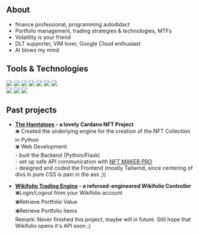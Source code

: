 <h2>About</h2>
<ul>
<li>finance professional, programming autodidact</li>
<li>Portfolio management, trading strategies & technologies, MTFs</li>
<li>Volatility is your friend</li>
<li>DLT supporter, VIM lover, Google Cloud enthusiast</li>
<li>AI blows my mind</li>
</ul>


<h2>Tools & Technologies</h2>

![](https://img.shields.io/badge/OS-Ubuntu-informational?style=plastic&logo=Ubuntu&logoColor=white&color=critical)
![](https://img.shields.io/badge/Editor-vim-informational?style=plastic&logo=Vim&logoColor=white&color=green)
![](https://img.shields.io/badge/Shell-Bash-informational?style=plastic&logo=GNU-Bash&logoColor=white&color=red)
![](https://img.shields.io/badge/Language-Python-informational?style=plastic&logo=Python&logoColor=white&color=yellow)
![](https://img.shields.io/badge/Language-HTML5-informational?style=plastic&logo=HTML5&logoColor=white&color=blue)
![](https://img.shields.io/badge/Language-JavaScript-informational?style=plastic&logo=JavaScript&logoColor=white&color=blue)
![](https://img.shields.io/badge/Language-Tailwind%20CSS-informational?style=plastic&logo=tailwindcss&logoColor=white&color=blue)
<br>
![](https://img.shields.io/badge/Cloud-GCP-informational?style=plastic&logo=GoogleCloud&logoColor=white&color=orange)
![](https://img.shields.io/badge/Container-Docker-informational?style=plastic&logo=Docker&logoColor=white&color=blue)
![](https://img.shields.io/badge/Orchestration-Kubernetes-informational?style=plastic&logo=Kubernetes&logoColor=white&color=blue)


<h2>Past projects</h2>
<ul>
  <li><b><a href="https://hamtatoes.com/" target="_blank">The Hamtatoes</a> - a lovely Cardano NFT Project</b></li>
  <b>❇️</b> Created the underlying engine for the creation of the NFT Collection in Python<br>
  <b>❇️</b> Web Development: <br>
  - built the Backend (Python/Flask) <br>
  - set up safe API communication with <a href="https://landingpage-pro.nft-maker.io/pro" target="_blank">NFT MAKER PRO</a> <br>
  - designed and coded the Frontend (mostly Tailwind, since centering of divs in pure CSS is pain in the ass ;))
</ul>

<ul>
  <li><b><a href="https://github.com/tobiaskohler/WikifolioPy" target="_blank">Wikifolio Trading Engine</a> - a refersed-engineered Wikifolio Controller</b></li>
  <b>❇️</b>Login/Logout from your Wikifolio account<br>
  <b>❇️</b>Retrieve Portfolio Value<br>
  <b>❇️</b>Retrieve Portfolio Items<br>
  Remark: Never finished this project, maybe will in future. Still hope that Wikifolio opens it's API soon ;)
</ul>
